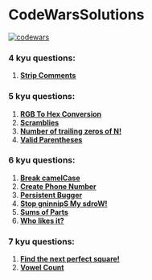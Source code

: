 # CodeWarsSolutions

<a href="https://www.codewars.com/users/aphar.magaramova"><img src="https://www.codewars.com/users/aphar.magaramova/badges/micro" alt="codewars"></a>

### 4 kyu questions:
1. <a href="https://github.com/ApharMagaramova/CodeWarsSolutions/blob/main/src/kyu4/StripComments.java"><b>Strip Comments</b></a>

### 5 kyu questions:

1. <a href="https://github.com/ApharMagaramova/CodeWarsSolutions/blob/main/src/kyu5/RgbToHex.java"><b>RGB To Hex Conversion</b></a>
2. <a href="https://github.com/ApharMagaramova/CodeWarsSolutions/blob/main/src/kyu5/Scramble.java"><b>Scramblies</b></a>
3. <a href="https://github.com/ApharMagaramova/CodeWarsSolutions/blob/main/src/kyu5/Zeros.java"><b>Number of trailing zeros of N!</b></a>
4. <a href="https://github.com/ApharMagaramova/CodeWarsSolutions/blob/main/src/kyu5/ValidParentheses.java"><b>Valid Parentheses</b></a>

### 6 kyu questions:
1. <a href="https://github.com/ApharMagaramova/CodeWarsSolutions/blob/main/src/kyu6/CamelCase.java"><b>Break camelCase</b></a>
2. <a href="https://github.com/ApharMagaramova/CodeWarsSolutions/blob/main/src/kyu6/CreatePhoneNumber.java"><b>Create Phone Number</b></a>
3. <a href="https://github.com/ApharMagaramova/CodeWarsSolutions/blob/main/src/kyu6/PersistentBurger.java"><b>Persistent Bugger</b></a>
4. <a href="https://github.com/ApharMagaramova/CodeWarsSolutions/blob/main/src/kyu6/SpinWords.java"><b>Stop gninnipS My sdroW!</b></a>
5. <a href="https://github.com/ApharMagaramova/CodeWarsSolutions/blob/main/src/kyu6/SumOfParts.java"><b>Sums of Parts</b></a>
6. <a href="https://github.com/ApharMagaramova/CodeWarsSolutions/blob/main/src/kyu6/WhoLikesIt.java"><b>Who likes it?</b></a>

### 7 kyu questions:
1. <a href="https://github.com/ApharMagaramova/CodeWarsSolutions/blob/main/src/kyu7/NumberFun.java"><b>Find the next perfect square!</b></a>
2. <a href="https://github.com/ApharMagaramova/CodeWarsSolutions/blob/main/src/kyu7/VowelCount.java"><b>Vowel Count</b></a>
